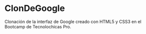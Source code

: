 # ClonDeGoogle
Clonación de la interfaz de Google creado con HTML5 y CSS3 en el Bootcamp de Tecnolochicas Pro.
